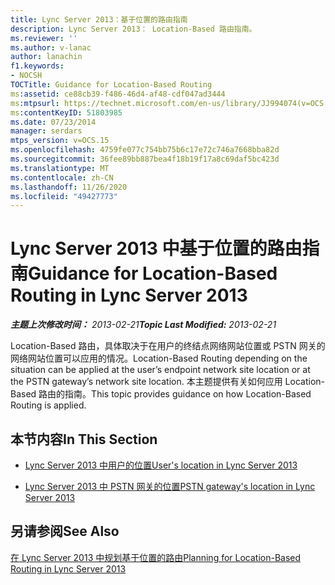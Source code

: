 ```yaml
---
title: Lync Server 2013：基于位置的路由指南
description: Lync Server 2013： Location-Based 路由指南。
ms.reviewer: ''
ms.author: v-lanac
author: lanachin
f1.keywords:
- NOCSH
TOCTitle: Guidance for Location-Based Routing
ms:assetid: ce88cb39-f486-46d4-af48-cdf047ad3444
ms:mtpsurl: https://technet.microsoft.com/en-us/library/JJ994074(v=OCS.15)
ms:contentKeyID: 51803985
ms.date: 07/23/2014
manager: serdars
mtps_version: v=OCS.15
ms.openlocfilehash: 4759fe077c754bb75b6c17e72c746a7668bba82d
ms.sourcegitcommit: 36fee89bb887bea4f18b19f17a8c69daf5bc423d
ms.translationtype: MT
ms.contentlocale: zh-CN
ms.lasthandoff: 11/26/2020
ms.locfileid: "49427773"
---
```

# <a name="guidance-for-location-based-routing-in-lync-server-2013"></a><span data-ttu-id="aca7f-103">Lync Server 2013 中基于位置的路由指南</span><span class="sxs-lookup"><span data-stu-id="aca7f-103">Guidance for Location-Based Routing in Lync Server 2013</span></span>

<div data-xmlns="http://www.w3.org/1999/xhtml">

<div class="topic" data-xmlns="http://www.w3.org/1999/xhtml" data-msxsl="urn:schemas-microsoft-com:xslt" data-cs="https://msdn.microsoft.com/">

<div data-asp="https://msdn2.microsoft.com/asp">



</div>

<div id="mainSection">

<div id="mainBody"><span data-ttu-id="aca7f-104">

<span> </span></span><span class="sxs-lookup"><span data-stu-id="aca7f-104">

<span> </span></span></span>

<span data-ttu-id="aca7f-105">_**主题上次修改时间：** 2013-02-21_</span><span class="sxs-lookup"><span data-stu-id="aca7f-105">_**Topic Last Modified:** 2013-02-21_</span></span>

<span data-ttu-id="aca7f-106">Location-Based 路由，具体取决于在用户的终结点网络网站位置或 PSTN 网关的网络网站位置可以应用的情况。</span><span class="sxs-lookup"><span data-stu-id="aca7f-106">Location-Based Routing depending on the situation can be applied at the user’s endpoint network site location or at the PSTN gateway’s network site location.</span></span> <span data-ttu-id="aca7f-107">本主题提供有关如何应用 Location-Based 路由的指南。</span><span class="sxs-lookup"><span data-stu-id="aca7f-107">This topic provides guidance on how Location-Based Routing is applied.</span></span>

<div>

## <a name="in-this-section"></a><span data-ttu-id="aca7f-108">本节内容</span><span class="sxs-lookup"><span data-stu-id="aca7f-108">In This Section</span></span>

  - [<span data-ttu-id="aca7f-109">Lync Server 2013 中用户的位置</span><span class="sxs-lookup"><span data-stu-id="aca7f-109">User's location in Lync Server 2013</span></span>](lync-server-2013-user-s-location.md)

  - [<span data-ttu-id="aca7f-110">Lync Server 2013 中 PSTN 网关的位置</span><span class="sxs-lookup"><span data-stu-id="aca7f-110">PSTN gateway's location in Lync Server 2013</span></span>](lync-server-2013-pstn-gateway-s-location.md)

</div>

<div>

## <a name="see-also"></a><span data-ttu-id="aca7f-111">另请参阅</span><span class="sxs-lookup"><span data-stu-id="aca7f-111">See Also</span></span>


[<span data-ttu-id="aca7f-112">在 Lync Server 2013 中规划基于位置的路由</span><span class="sxs-lookup"><span data-stu-id="aca7f-112">Planning for Location-Based Routing in Lync Server 2013</span></span>](lync-server-2013-planning-for-location-based-routing.md)  
  

<span data-ttu-id="aca7f-113"></div>

</div>

<span> </span>

</div>

</div>

</span><span class="sxs-lookup"><span data-stu-id="aca7f-113"></div>

</div>

<span> </span>

</div>

</div>

</span></span></div>

